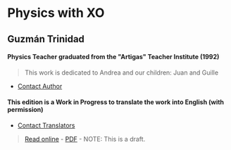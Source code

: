 # Physics with XO

## Guzmán Trinidad
#### Physics Teacher graduated from the "Artigas" Teacher Institute (1992)


> This work is dedicated to Andrea and our children: Juan and Guille

* [Contact Author](mailto:fisicaconxo@gmail.com)

#### This edition is a Work in Progress to translate the work into English (with permission)
* [Contact Translators](mailto:equipo@somosazucar.org)

> [Read online](https://icarito.gitbooks.io/physics-with-xo/content/3_research_protocol.html) - [PDF](https://www.gitbook.com/download/pdf/book/icarito/physics-with-xo) - NOTE: This is a draft.







